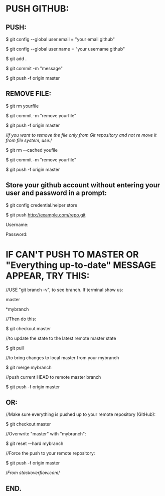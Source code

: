 # PUSH GITHUB:

## PUSH:

$ git config --global user.email = "your email github"

$ git config --global user.name = "your username github"

$ git add .

$ git commit -m "message"

$ git push -f origin master

## REMOVE FILE:

$ git rm yourfile

$ git commit -m "remove yourfile"

$ git push -f origin master

/*if you want to remove the file only from Git repository and not re move it from file system, use:*/

$ git rm --cached youfile

$ git commit -m "remove yourfile"

$ git push -f origin master

## Store your github account without entering your user and password in a prompt:

$ git config credential.helper store

$ git push http://example.com/repo.git

Username: <type your username>

Password: <type your password>

# IF CAN'T PUSH TO MASTER OR "Everything up-to-date" MESSAGE APPEAR, TRY THIS:

//USE "git branch -v", to see branch. If terminal show us:

master

*mybranch

//Then do this:
 
$ git checkout master

//to update the state to the latest remote master state

$ git pull               

//to bring changes to local master from your mybranch

$ git merge mybranch 

//push current HEAD to remote master branch    

$ git push -f origin master 

## OR:

//Make sure everything is pushed up to your remote repository (GitHub):

$ git checkout master

//Overwrite "master" with "mybranch":

$ git reset --hard mybranch

//Force the push to your remote repository:

$ git push -f origin master

/*From stackoverflow.com*/

## END.
